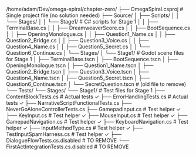 /home/adam/Dev/omega-spiral/chapter-zero/
├── OmegaSpiral.csproj                    # Single project file (no solution needed)
├── Source/
│   ├── Scripts/
│   │   └── Stages/
│   │       └── Stage1/                   # C# scripts for Stage 1
│   │           ├── TerminalBase.cs
│   │           ├── DreamweaverScore.cs
│   │           ├── BootSequence.cs
│   │           ├── OpeningMonologue.cs
│   │           ├── Question1_Name.cs
│   │           ├── Question2_Bridge.cs
│   │           ├── Question3_Voice.cs
│   │           ├── Question4_Name.cs
│   │           ├── Question5_Secret.cs
│   │           └── Question6_Continue.cs
│   └── Stages/
│       └── Stage1/                       # Godot scene files for Stage 1
│           ├── TerminalBase.tscn
│           ├── BootSequence.tscn
│           ├── OpeningMonologue.tscn
│           ├── Question1_Name.tscn
│           ├── Question2_Bridge.tscn
│           ├── Question3_Voice.tscn
│           ├── Question4_Name.tscn
│           ├── Question5_Secret.tscn
│           ├── Question6_Continue.tscn
│           └── SecretQuestion.tscn       # (old file to remove)
└── Tests/
    └── Stages/
        └── Stage1/                       # Test files for Stage 1
            ├── ContentBlockTests.cs      # Actual tests ✓
            ├── ErrorHandlingTests.cs     # Actual tests ✓
            ├── NarrativeScriptFunctionalTests.cs
            ├── NeverGoAloneControllerTests.cs
            ├── GamepadInput.cs           # Test helper ✓
            ├── KeyInput.cs               # Test helper ✓
            ├── MouseInput.cs             # Test helper ✓
            ├── GamepadNavigation.cs      # Test helper ✓
            ├── KeyboardNavigation.cs     # Test helper ✓
            ├── InputMethodType.cs        # Test helper ✓
            ├── TestInputSpamHarness.cs   # Test helper ✓
            ├── DialogueFlowTests.cs.disabled      # TO REMOVE
            └── FirstActIntegrationTests.cs.disabled  # TO REMOVE